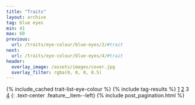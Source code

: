 ```yaml
---
title: "Traits"
layout: archive
tag: blue eyes
min: 41
max: 60
previous:
  url: /traits/eye-colour/blue-eyes/2/#trait
next:
  url: /traits/eye-colour/blue-eyes/4/#trait
header:
  overlay_image: /assets/images/cover.jpg
  overlay_filter: rgba(0, 0, 0, 0.5)
---
```

{% include_cached trait-list-eye-colour %}
{% include tag-results %}
[1](/traits/eye-colour/blue-eyes/1/#trait) [2](/traits/eye-colour/blue-eyes/2/#trait) 3 [4](/traits/eye-colour/blue-eyes/4/#trait) 
{: .text-center .feature__item--left}
{% include post_pagination.html %}
